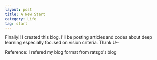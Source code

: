 ```yaml
---
layout: post
title: A New Start
category: Life
tag: start
---
```


Finally!! I created this blog. I'll be posting articles and codes about deep learning especially focused on vision criteria.
Thank U~

Reference: I refered my blog format from ratsgo's blog
